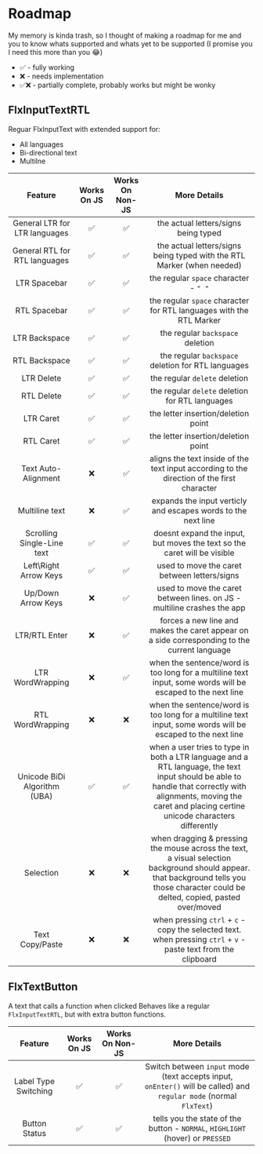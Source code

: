 # Roadmap

My memory is kinda trash, so I thought of making a roadmap for me and you to know whats supported and whats yet to be 
supported (I promise you I need this more than you 😂)

 - ✅ - fully working
 - ❌ - needs implementation
 - ✅❌ - partially complete, probably works but might be wonky


## **FlxInputTextRTL**

Reguar FlxInputText with extended support for:
 - All languages
 - Bi-directional text
 - Multilne

| Feature |  Works On JS  | Works On Non-JS | More Details |
|  :---:  |      :---:    |       :---:     |    :---:     |
| General LTR for LTR languages | ✅ | ✅ | the actual letters/signs being typed                                                                        |
| General RTL for RTL languages | ✅ | ✅ | the actual letters/signs being typed with the RTL Marker (when needed)                                      |
| LTR Spacebar                  | ✅ | ✅ | the regular `space` character - `" "`                                                                       |
| RTL Spacebar                  | ✅ | ✅ | the regular `space` character for RTL languages with the RTL Marker                                         |
| LTR Backspace                 | ✅ | ✅ | the regular `backspace` deletion                                                                            |
| RTL Backspace                 | ✅ | ✅ | the regular `backspace` deletion for RTL languages                                                          |
| LTR Delete                    | ✅ | ✅ | the regular `delete` deletion                                                                               |
| RTL Delete                    | ✅ | ✅ | the regular `delete` deletion for RTL languages                                                             |
| LTR Caret                     | ✅ | ✅ | the letter insertion/deletion point                                                                         |
| RTL Caret                     | ✅ | ✅ | the letter insertion/deletion point                                                                         |
| Text Auto-Alignment           | ❌ | ✅ | aligns the text inside of the text input according to the direction of the first character                  |
| Multiline text                | ❌ | ✅ | expands the input verticly and escapes words to the next line                                               |
| Scrolling Single-Line text    | ✅ | ✅ | doesnt expand the input, but moves the text so the caret will be visible                                    |
| Left\Right Arrow Keys         | ✅ | ✅ | used to move the caret between letters/signs                                                                |
| Up/Down Arrow Keys            | ❌ | ✅ | used to move the caret between lines. on JS - multiline crashes the app                                     |
| LTR/RTL Enter                 | ❌ | ✅ | forces a new line and makes the caret appear on a side corresponding to the current language                |
| LTR WordWrapping              | ❌ | ✅ | when the sentence/word is too long for a multiline text input, some words will be escaped to the next line  |
| RTL WordWrapping              | ❌ | ❌ |  when the sentence/word is too long for a multiline text input, some words will be escaped to the next line |
| Unicode BiDi Algorithm (UBA)  | ✅ | ✅ | when a user tries to type in both a LTR language and a RTL language, the text input should be able to handle that correctly with alignments, moving the caret and placing certine unicode characters differently                                                           |
| Selection                     | ❌ | ❌ | when dragging & pressing the mouse across the text, a visual selection background should appear. that background tells you those character could be delted, copied, pasted over/moved                                                                                     |
| Text Copy/Paste               | ❌ | ❌ | when pressing `ctrl` + `c` - copy the selected text. when pressing `ctrl` + `v` - paste text from the clipboard |

## **FlxTextButton**

A text that calls a function when clicked
Behaves like a regular `FlxInputTextRTL`, but
with extra button functions.

| Feature |  Works On JS  | Works On Non-JS | More Details |
|  :---:  |      :---:    |       :---:     |    :---:     |
| Label Type Switching  | ✅ | ✅ | Switch between `input` mode (text accepts input, `onEnter()` will be called) and `regular mode` (normal `FlxText`) |
| Button Status         | ✅ | ✅ | tells you the state of the button - `NORMAL`, `HIGHLIGHT` (hover) or `PRESSED` |



















